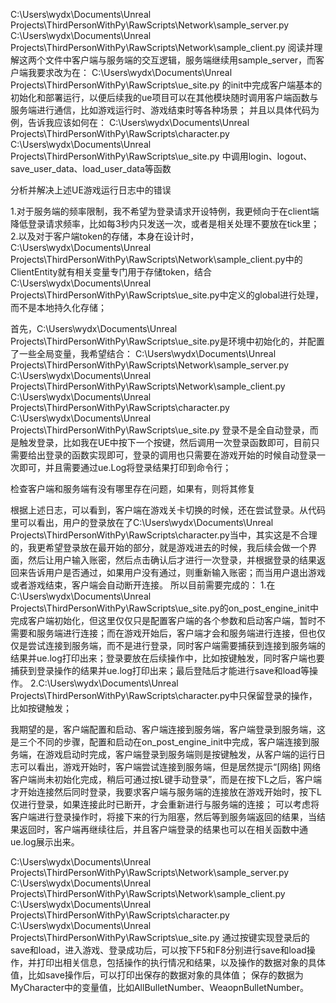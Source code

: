 C:\Users\wydx\Documents\Unreal Projects\ThirdPersonWithPy\RawScripts\Network\sample_server.py
C:\Users\wydx\Documents\Unreal Projects\ThirdPersonWithPy\RawScripts\Network\sample_client.py
阅读并理解这两个文件中客户端与服务端的交互逻辑，服务端继续用sample_server，而客户端我要求改为在：
C:\Users\wydx\Documents\Unreal Projects\ThirdPersonWithPy\RawScripts\ue_site.py
的init中完成客户端基本的初始化和部署运行，以便后续我的ue项目可以在其他模块随时调用客户端函数与服务端进行通信，比如游戏运行时、游戏结束时等各种场景；
并且以具体代码为例，告诉我应该如何在：
C:\Users\wydx\Documents\Unreal Projects\ThirdPersonWithPy\RawScripts\character.py
C:\Users\wydx\Documents\Unreal Projects\ThirdPersonWithPy\RawScripts\ue_site.py
中调用login、logout、save_user_data、load_user_data等函数

分析并解决上述UE游戏运行日志中的错误

1.对于服务端的频率限制，我不希望为登录请求开设特例，我更倾向于在client端降低登录请求频率，比如每3秒内只发送一次，或者是相关处理不要放在tick里；
2.以及对于客户端token的存储，本身在设计时，C:\Users\wydx\Documents\Unreal Projects\ThirdPersonWithPy\RawScripts\Network\sample_client.py中的ClientEntity就有相关变量专门用于存储token，结合C:\Users\wydx\Documents\Unreal Projects\ThirdPersonWithPy\RawScripts\ue_site.py中定义的global进行处理，而不是本地持久化存储；

首先，C:\Users\wydx\Documents\Unreal Projects\ThirdPersonWithPy\RawScripts\ue_site.py是环境中初始化的，并配置了一些全局变量，我希望结合：
C:\Users\wydx\Documents\Unreal Projects\ThirdPersonWithPy\RawScripts\Network\sample_server.py
C:\Users\wydx\Documents\Unreal Projects\ThirdPersonWithPy\RawScripts\Network\sample_client.py
C:\Users\wydx\Documents\Unreal Projects\ThirdPersonWithPy\RawScripts\character.py
C:\Users\wydx\Documents\Unreal Projects\ThirdPersonWithPy\RawScripts\ue_site.py
登录不是全自动登录，而是触发登录，比如我在UE中按下一个按键，然后调用一次登录函数即可，目前只需要给出登录的函数实现即可，登录的调用也只需要在游戏开始的时候自动登录一次即可，并且需要通过ue.Log将登录结果打印到命令行；

检查客户端和服务端有没有哪里存在问题，如果有，则将其修复


根据上述日志，可以看到，客户端在游戏关卡切换的时候，还在尝试登录。从代码里可以看出，用户的登录放在了C:\Users\wydx\Documents\Unreal Projects\ThirdPersonWithPy\RawScripts\character.py当中，其实这是不合理的，我更希望登录放在最开始的部分，就是游戏进去的时候，我后续会做一个界面，然后让用户输入账密，然后点击确认后才进行一次登录，并根据登录的结果返回来告诉用户是否通过，如果用户没有通过，则重新输入账密；而当用户退出游戏或者游戏结束，客户端会自动断开连接。
所以目前需要完成的：
1.在C:\Users\wydx\Documents\Unreal Projects\ThirdPersonWithPy\RawScripts\ue_site.py的on_post_engine_init中完成客户端初始化，但这里仅仅只是配置客户端的各个参数和启动客户端，暂时不需要和服务端进行连接；而在游戏开始后，客户端才会和服务端进行连接，但也仅仅是尝试连接到服务端，而不是进行登录，同时客户端需要捕获到连接到服务端的结果并ue.log打印出来；登录要放在后续操作中，比如按键触发，同时客户端也要捕获到登录操作的结果并ue.log打印出来；最后登陆后才能进行save和load等操作。
2.C:\Users\wydx\Documents\Unreal Projects\ThirdPersonWithPy\RawScripts\character.py中只保留登录的操作，比如按键触发；


我期望的是，客户端配置和启动、客户端连接到服务端，客户端登录到服务端，这是三个不同的步骤，配置和启动在on_post_engine_init中完成，客户端连接到服务端，在游戏启动时完成，客户端登录到服务端则是按键触发，从客户端的运行日志可以看出，游戏开始时，客户端尝试连接到服务端，但是居然提示“[网络] 网络客户端尚未初始化完成，稍后可通过按L键手动登录”，而是在按下L之后，客户端才开始连接然后同时登录，我要求客户端与服务端的连接放在游戏开始时，按下L仅进行登录，如果连接此时已断开，才会重新进行与服务端的连接；
可以考虑将客户端进行登录操作时，将接下来的行为阻塞，然后等到服务端返回的结果，当结果返回时，客户端再继续往后，并且客户端登录的结果也可以在相关函数中通ue.log展示出来。


C:\Users\wydx\Documents\Unreal Projects\ThirdPersonWithPy\RawScripts\Network\sample_server.py
C:\Users\wydx\Documents\Unreal Projects\ThirdPersonWithPy\RawScripts\Network\sample_client.py
C:\Users\wydx\Documents\Unreal Projects\ThirdPersonWithPy\RawScripts\character.py
C:\Users\wydx\Documents\Unreal Projects\ThirdPersonWithPy\RawScripts\ue_site.py
通过按键实现登录后的save和load，进入游戏、登录成功后，可以按下F5和F8分别进行save和load操作，并打印出相关信息，包括操作的执行情况和结果，以及操作的数据对象的具体值，比如save操作后，可以打印出保存的数据对象的具体值；
保存的数据为MyCharacter中的变量值，比如AllBulletNumber、WeaopnBulletNumber。